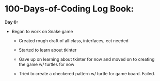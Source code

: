 # 100-Days-of-Coding Log Book:

**Day 0:**

- Began to work on Snake game
    - Created rough draft of all class, interfaces, ect needed
    - Started to learn about tkinter 

    - Gave up on learning about tkinter for now and moved on to creating the game w/ turtles for now
    - Tried to create a checkered pattern w/ turtle for game board. Failed.